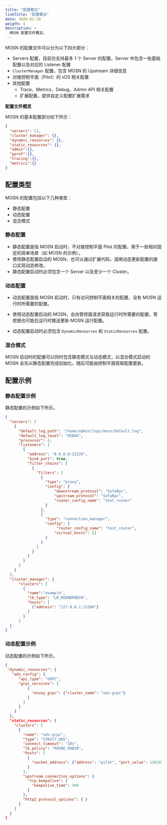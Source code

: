 ```yaml
---
title: "配置概览"
linkTitle: "配置概览"
date: 2020-01-20
weigth: 4
description: >
  MOSN 配置文件概览。
---
```


MOSN 的配置文件可以分为以下四大部分：

- Servers 配置，目前仅支持最多 1 个 Server 的配置，Server 中包含一些基础配置以及对应的 Listener 配置
- `ClusterManager` 配置，包含 MOSN 的 Upstream 详细信息
- 对接控制平面（Pilot）的 xDS 相关配置
- 其他配置
  - Trace、Metrics、Debug、Admin API 相关配置
  - 扩展配置，提供自定义配置扩展需求

**配置文件概览**

MOSN 的基本配置部分如下所示：

```json
{
  "servers": [],
  "cluster_manager": {},
  "dynamic_resources": {},
  "static_resources": {},
  "admin":{},
  "pprof":{},
  "tracing":{},
  "metrics":{}
}
```

## 配置类型

MOSN 的配置包括以下几种类型：

- 静态配置
- 动态配置
- 混合模式

### 静态配置

- 静态配置是指 MOSN 启动时，不对接控制平面 Pilot 的配置，用于一些相对固定的简单场景（如 MOSN 的示例）。
- 使用静态配置启动的 MOSN，也可以通过扩展代码，调用动态更新配置的接口实现动态修改。
- 静态配置启动时必须包含一个 Server 以及至少一个 Cluster。

### 动态配置

- 动态配置是指 MOSN 启动时，只有访问控制平面相关的配置，没有 MOSN 运行时所需要的配置。

- 使用动态配置启动的 MOSN，会向管控面请求获取运行时所需要的配置，管控面也可能在运行时推送更新 MOSN 运行配置。

- 动态配置启动时必须包含 `DynamicResources` 和 `StaticResources` 配置。

### 混合模式

MOSN 启动时的配置可以同时包含静态模式与动态模式，以混合模式启动的 MOSN 会先以静态配置完成初始化，随后可能由控制平面获取配置更新。

## 配置示例

### 静态配置示例

静态配置的示例如下所示。

```json
{
  "servers": [
    {
      "default_log_path": "/home/admin/logs/mosn/default.log",
      "default_log_level": "DEBUG",
      "processor": 4,
      "listeners": [
        {
          "address": "0.0.0.0:12220",
          "bind_port": true,
          "filter_chains": [
            {
              "filters": [
                {
                  "type": "proxy",
                  "config": {
                      "downstream_protocol": "SofaRpc",
                      "upstream_protocol": "SofaRpc",
                      "router_config_name": "test_router"
                  }
                },
                {
                  "type": "connection_manager",
                  "config": {
                       "router_config_name": "test_router",
                      "virtual_hosts": []
                  }
                }
              ]
            }
          ]
        }
      ]
    }
  ],
  "cluster_manager": {
      "clusters": [
        {
          "name":"example",
          "lb_type": "LB_ROUNDROBIN",
          "hosts": [
            {"address": "127.0.0.1:12200"}
          ]
        }
      ]
  }
}
```

### 动态配置示例

动态配置的示例如下所示。

```json
{
 "dynamic_resources": {
   "ads_config": {
      "api_type": "GRPC",
      "grpc_services": [
          {
            "envoy_grpc": {"cluster_name": "xds-grpc"}
          }
        ]
      }
    }
  },
  "static_resources": {
    "clusters": [
      {
        "name": "xds-grpc",
        "type": "STRICT_DNS",
        "connect_timeout": "10s",
        "lb_policy": "ROUND_ROBIN",
        "hosts": [
          {
            "socket_address": {"address": "pilot", "port_value": 15010}
          }
        ],
        "upstream_connection_options": {
          "tcp_keepalive": {
            "keepalive_time": 300
          }
        },
        "http2_protocol_options": { }
      }
    ]
  }
}
```
